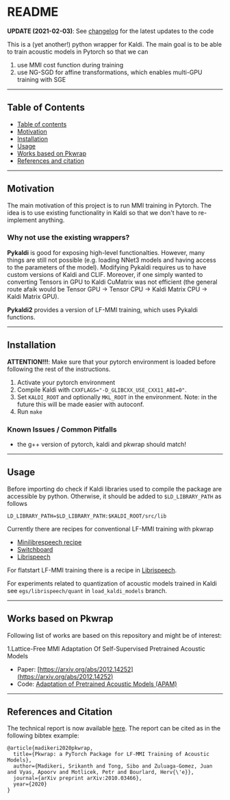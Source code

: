 # README

**UPDATE (2021-02-03)**: See [changelog](./CHANGELOG.md) for the latest updates to the code

This is a (yet another!) python wrapper for Kaldi. The main goal is to be able to train acoustic models in Pytorch
so that we can

1. use MMI cost function during training
2. use NG-SGD for affine transformations, which enables multi-GPU training with SGE

------------------------------------
Table of Contents
------------------------------------

<!--ts-->
   * [Table of contents](#table-of-contents)
   * [Motivation](#motivation)
   * [Installation](#installation)
   * [Usage](#usage)
   * [Works based on Pkwrap](#works-based-on-pkwrap)
   * [References and citation](#references-and-citation)
<!--te-->

------------------------------------
Motivation
------------------------------------
The main motivation of this project is to run MMI training in Pytorch. The idea is to use existing
functionality in Kaldi so that we don't have to re-implement anything.

### Why not use the existing wrappers?

**Pykaldi** is good for exposing high-level functionalties. However, many things are still not possible (e.g.
loading NNet3 models and having access to the parameters of the model). Modifying Pykaldi requires us to have
custom versions of Kaldi and CLIF. Moreover, if one simply wanted to converting Tensors in GPU to Kaldi CuMatrix
was not efficient (the general route afaik would be Tensor GPU -> Tensor CPU -> Kaldi Matrix CPU -> Kaldi Matrix GPU).

**Pykaldi2** provides a version of LF-MMI training, which uses Pykaldi functions.

------------------------------------
Installation
------------------------------------
**ATTENTION!!!**: Make sure that your pytorch environment is loaded before following the rest of the instructions.

1. Activate your pytorch environment
2. Compile Kaldi with `CXXFLAGS="-D_GLIBCXX_USE_CXX11_ABI=0"`.
3. Set ``KALDI_ROOT`` and optionally ``MKL_ROOT`` in the environment. Note: in the future this will be made easier with autoconf.
4. Run ``make``

### Known Issues / Common Pitfalls

- the g++ version of pytorch, kaldi and pkwrap should match!

------------------------------------
Usage
------------------------------------
Before importing do check if Kaldi libraries used to compile the package are accessible by python.
Otherwise, it should be added to ``$LD_LIBRARY_PATH`` as follows

```
LD_LIBRARY_PATH=$LD_LIBRARY_PATH:$KALDI_ROOT/src/lib
```

Currently there are recipes for conventional LF-MMI training with
pkwrap

- [Minilibrespeech recipe](egs/mini_librespeech/s5/README.md)
- [Switchboard](egs/switchboard/v1/README.md)
- [Librispeech](egs/librispeech/v1/README.md)

For flatstart LF-MMI training there is a recipe in [Librispeech](egs/librispeech/v1/README.md).

For experiments related to quantization of acoustic models trained in Kaldi see ``egs/librispeech/quant`` in ``load_kaldi_models`` branch.

------------------------------------
Works based on Pkwrap
------------------------------------
Following list of works are based on this repository and might be of interest:

1.Lattice-Free MMI Adaptation Of Self-Supervised Pretrained Acoustic Models
  - Paper: [https://arxiv.org/abs/2012.14252](https://arxiv.org/abs/2012.14252)
  - Code: [Adaptation of Pretrained Acoustic Models (APAM)](https://github.com/idiap/apam)

------------------------------------
References and Citation
------------------------------------
The technical report is now available [here](https://arxiv.org/abs/2010.03466). The report can
be cited as in the following bibtex example:

```
@article{madikeri2020pkwrap,
  title={Pkwrap: a PyTorch Package for LF-MMI Training of Acoustic Models},
  author={Madikeri, Srikanth and Tong, Sibo and Zuluaga-Gomez, Juan and Vyas, Apoorv and Motlicek, Petr and Bourlard, Herv{\'e}},
  journal={arXiv preprint arXiv:2010.03466},
  year={2020}
}
```
